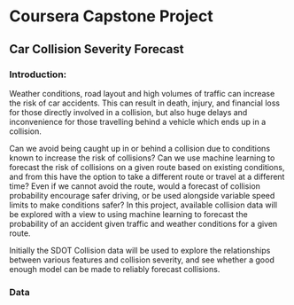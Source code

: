 # Coursera Capstone Project
## Car Collision Severity Forecast

### Introduction:

Weather conditions, road layout and high volumes of traffic can increase the risk of car accidents. This can result in death, injury, and financial loss for those directly involved in a collision, but also huge delays and inconvenience for those travelling behind a vehicle which ends up in a collision.

Can we avoid being caught up in or behind a collision due to conditions known to increase the risk of collisions? Can we use machine learning to forecast the risk of collisions on a given route based on existing conditions, and from this have the option to take a different route or travel at a different time? Even if we cannot avoid the route, would a forecast of collision probability encourage safer driving, or be used alongside variable speed limits to make conditions safer? In this project, available collision data will be explored with a view to using machine learning to forecast the probability of an accident given traffic and weather conditions for a given route.

Initially the SDOT Collision data will be used to explore the relationships between various features and collision severity, and see whether a good enough model can be made to reliably forecast collisions.

### Data

